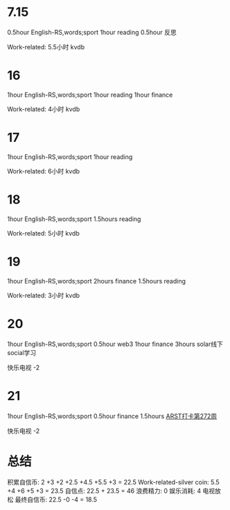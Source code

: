 # 7.15
0.5hour English-RS,words;sport
1hour reading
0.5hour 反思

Work-related:
5.5小时 kvdb

# 16
1hour English-RS,words;sport
1hour reading
1hour finance

Work-related:
4小时 kvdb

# 17
1hour English-RS,words;sport
1hour reading

Work-related:
6小时 kvdb

# 18
1hour English-RS,words;sport
1.5hours reading

Work-related:
5小时 kvdb

# 19
1hour English-RS,words;sport
2hours finance
1.5hours reading

Work-related:
3小时 kvdb

# 20
1hour English-RS,words;sport
0.5hour web3
1hour finance
3hours solar线下social学习

快乐电视 -2

# 21
1hour English-RS,words;sport
0.5hour finance
1.5hours [ARST打卡第272周](https://www.wolfdan.cn/arst%E6%89%93%E5%8D%A1%E7%AC%AC272%E5%91%A8/)

快乐电视 -2

# 总结
积累自信币: 2 +3 +2 +2.5 +4.5 +5.5 +3 = 22.5
Work-related-silver coin: 5.5 +4 +6 +5 +3 = 23.5
自信点: 22.5 + 23.5 = 46
浪费精力: 0
娱乐消耗: 4 电视放松
最终自信币: 22.5 -0 -4 = 18.5
